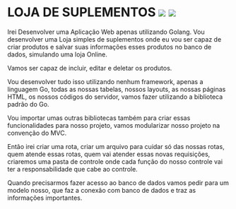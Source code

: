 # LOJA DE SUPLEMENTOS <img src="https://img.icons8.com/bubbles/100/000000/apple-health.png"/> <img src="https://img.icons8.com/external-parzival-1997-outline-color-parzival-1997/100/null/external-e-commerce-shopstreaming-parzival-1997-outline-color-parzival-1997.png"/>



Irei Desenvolver uma Aplicação Web apenas utilizando Golang. Vou desenvolver uma Loja simples de suplementos onde eu vou ser capaz de criar produtos e salvar suas informações esses produtos no banco de dados, simulando uma loja Online.

Vamos ser capaz de incluir, editar e deletar os produtos. 

Vou desenvolver tudo isso utilizando nenhum framework, apenas a linguagem Go, todas as nossas tabelas, nossos layouts, as nossas páginas HTML, os nossos códigos do servidor, vamos fazer utilizando a biblioteca padrão do Go.

Vou importar umas outras bibliotecas também para criar essas funcionalidades para nosso projeto, vamos modularizar nosso projeto na convenção do MVC.

Então irei criar uma rota, criar um arquivo para cuidar só das nossas rotas, quem atende essas rotas, quem vai atender essas novas requisições, criaremos uma pasta de controle onde cada função do nosso controle vai ter a responsabilidade que cabe ao controle.

Quando precisarmos fazer acesso ao banco de dados vamos pedir para um modelo nosso, que faz a conexão com banco de dados e traz as informações importantes.

